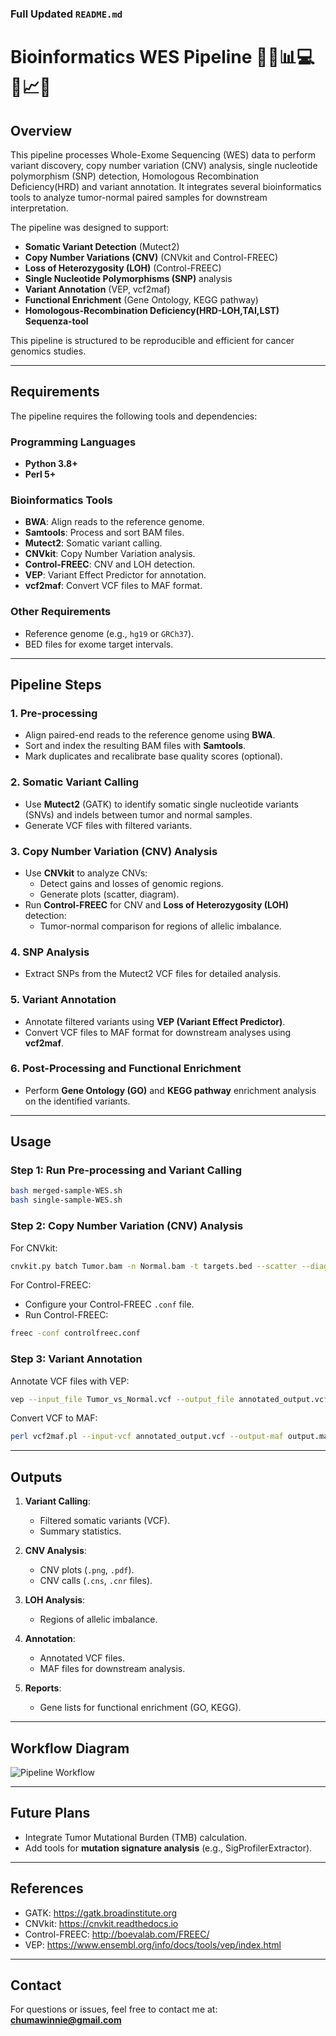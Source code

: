 

### Full Updated `README.md`


# Bioinformatics WES Pipeline 🔬🧬📊💻🧪📈✨ 

## Overview
This pipeline processes Whole-Exome Sequencing (WES) data to perform variant discovery, copy number variation (CNV) analysis, single nucleotide polymorphism (SNP) detection, Homologous Recombination Deficiency(HRD) and variant annotation. It integrates several bioinformatics tools to analyze tumor-normal paired samples for downstream interpretation.

The pipeline was designed to support:
- **Somatic Variant Detection** (Mutect2)
- **Copy Number Variations (CNV)** (CNVkit and Control-FREEC)
- **Loss of Heterozygosity (LOH)** (Control-FREEC)
- **Single Nucleotide Polymorphisms (SNP)** analysis
- **Variant Annotation** (VEP, vcf2maf)
- **Functional Enrichment** (Gene Ontology, KEGG pathway)
- **Homologous-Recombination Deficiency(HRD-LOH,TAI,LST) Sequenza-tool**
  
This pipeline is structured to be reproducible and efficient for cancer genomics studies.

---

## Requirements
The pipeline requires the following tools and dependencies:

### Programming Languages
- **Python 3.8+**
- **Perl 5+**

### Bioinformatics Tools
- **BWA**: Align reads to the reference genome.
- **Samtools**: Process and sort BAM files.
- **Mutect2**: Somatic variant calling.
- **CNVkit**: Copy Number Variation analysis.
- **Control-FREEC**: CNV and LOH detection.
- **VEP**: Variant Effect Predictor for annotation.
- **vcf2maf**: Convert VCF files to MAF format.

### Other Requirements
- Reference genome (e.g., `hg19` or `GRCh37`).
- BED files for exome target intervals.

---

## Pipeline Steps

### 1. **Pre-processing**
- Align paired-end reads to the reference genome using **BWA**.
- Sort and index the resulting BAM files with **Samtools**.
- Mark duplicates and recalibrate base quality scores (optional).

### 2. **Somatic Variant Calling**
- Use **Mutect2** (GATK) to identify somatic single nucleotide variants (SNVs) and indels between tumor and normal samples.
- Generate VCF files with filtered variants.

### 3. **Copy Number Variation (CNV) Analysis**
- Use **CNVkit** to analyze CNVs:
  - Detect gains and losses of genomic regions.
  - Generate plots (scatter, diagram).
- Run **Control-FREEC** for CNV and **Loss of Heterozygosity (LOH)** detection:
  - Tumor-normal comparison for regions of allelic imbalance.

### 4. **SNP Analysis**
- Extract SNPs from the Mutect2 VCF files for detailed analysis.

### 5. **Variant Annotation**
- Annotate filtered variants using **VEP (Variant Effect Predictor)**.
- Convert VCF files to MAF format for downstream analyses using **vcf2maf**.

### 6. **Post-Processing and Functional Enrichment**
- Perform **Gene Ontology (GO)** and **KEGG pathway** enrichment analysis on the identified variants.

---

## Usage

### Step 1: Run Pre-processing and Variant Calling
```bash
bash merged-sample-WES.sh
bash single-sample-WES.sh
```

### Step 2: Copy Number Variation (CNV) Analysis
For CNVkit:
```bash
cnvkit.py batch Tumor.bam -n Normal.bam -t targets.bed --scatter --diagram
```

For Control-FREEC:
- Configure your Control-FREEC `.conf` file.
- Run Control-FREEC:
```bash
freec -conf controlfreec.conf
```

### Step 3: Variant Annotation
Annotate VCF files with VEP:
```bash
vep --input_file Tumor_vs_Normal.vcf --output_file annotated_output.vcf --species homo_sapiens --assembly GRCh37
```

Convert VCF to MAF:
```bash
perl vcf2maf.pl --input-vcf annotated_output.vcf --output-maf output.maf --ref-fasta hg19.fa
```

---

## Outputs

1. **Variant Calling**:
   - Filtered somatic variants (VCF).
   - Summary statistics.

2. **CNV Analysis**:
   - CNV plots (`.png`, `.pdf`).
   - CNV calls (`.cns`, `.cnr` files).

3. **LOH Analysis**:
   - Regions of allelic imbalance.

4. **Annotation**:
   - Annotated VCF files.
   - MAF files for downstream analysis.

5. **Reports**:
   - Gene lists for functional enrichment (GO, KEGG).

---

## Workflow Diagram

![Pipeline Workflow](link_to_diagram.png)

---

## Future Plans
- Integrate Tumor Mutational Burden (TMB) calculation.
- Add tools for **mutation signature analysis** (e.g., SigProfilerExtractor).

---

## References
- GATK: https://gatk.broadinstitute.org
- CNVkit: https://cnvkit.readthedocs.io
- Control-FREEC: http://boevalab.com/FREEC/
- VEP: https://www.ensembl.org/info/docs/tools/vep/index.html

---

## Contact
For questions or issues, feel free to contact me at: **chumawinnie@gmail.com**
```






